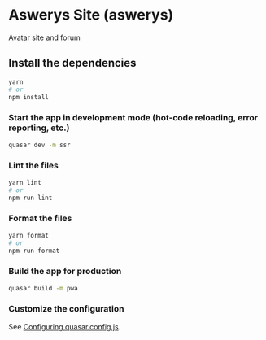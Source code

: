 # Aswerys Site (aswerys)

Avatar site and forum

## Install the dependencies
```bash
yarn
# or
npm install
```

### Start the app in development mode (hot-code reloading, error reporting, etc.)
```bash
quasar dev -m ssr
```


### Lint the files
```bash
yarn lint
# or
npm run lint
```


### Format the files
```bash
yarn format
# or
npm run format
```



### Build the app for production
```bash
quasar build -m pwa
```

### Customize the configuration
See [Configuring quasar.config.js](https://v2.quasar.dev/quasar-cli-vite/quasar-config-js).
